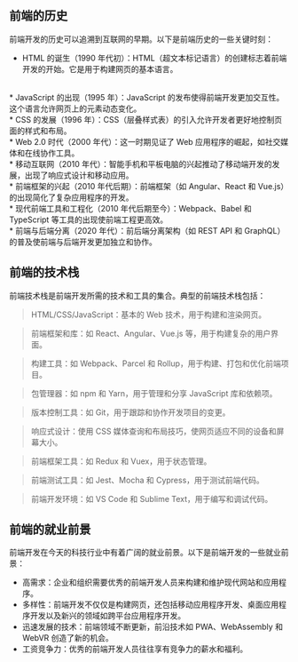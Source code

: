 <!--请注意，一个#的元素不会计入到侧边栏标题 例如：# hello -->

<!-- 请注意，下面的内容添加至标题一行，会忽略标题 -->
<!-- {docsify-ignore} -->
## 前端的历史
前端开发的历史可以追溯到互联网的早期。以下是前端历史的一些关键时刻：

* HTML 的诞生（1990 年代初）：HTML（超文本标记语言）的创建标志着前端开发的开始。它是用于构建网页的基本语言。
<br/>
 * JavaScript 的出现（1995 年）：JavaScript 的发布使得前端开发更加交互性。这个语言允许网页上的元素动态变化。
<br/>
 * CSS 的发展（1996 年）：CSS（层叠样式表）的引入允许开发者更好地控制页面的样式和布局。
<br/>
 * Web 2.0 时代（2000 年代）：这一时期见证了 Web 应用程序的崛起，如社交媒体和在线协作工具。
<br/>
 * 移动互联网（2010 年代）：智能手机和平板电脑的兴起推动了移动端开发的发展，出现了响应式设计和移动应用。
<br/>
 * 前端框架的兴起（2010 年代后期）：前端框架（如 Angular、React 和 Vue.js）的出现简化了复杂应用程序的开发。
<br/>
 * 现代前端工具和工程化（2010 年代后期至今）：Webpack、Babel 和 TypeScript 等工具的出现使前端工程更高效。
<br/>
 * 前端与后端分离（2020 年代）：前后端分离架构（如 REST API 和 GraphQL）的普及使前端与后端开发更加独立和协作。
<br/>

## 前端的技术栈

前端技术栈是前端开发所需的技术和工具的集合。典型的前端技术栈包括：

> HTML/CSS/JavaScript：基本的 Web 技术，用于构建和渲染网页。

> 前端框架和库：如 React、Angular、Vue.js 等，用于构建复杂的用户界面。

> 构建工具：如 Webpack、Parcel 和 Rollup，用于构建、打包和优化前端项目。

> 包管理器：如 npm 和 Yarn，用于管理和分享 JavaScript 库和依赖项。

> 版本控制工具：如 Git，用于跟踪和协作开发项目的变更。

> 响应式设计：使用 CSS 媒体查询和布局技巧，使网页适应不同的设备和屏幕大小。

> 前端框架工具：如 Redux 和 Vuex，用于状态管理。

> 前端测试工具：如 Jest、Mocha 和 Cypress，用于测试前端代码。

> 前端开发环境：如 VS Code 和 Sublime Text，用于编写和调试代码。


## 前端的就业前景

前端开发在今天的科技行业中有着广阔的就业前景。以下是前端开发的一些就业前景：
- 高需求：企业和组织需要优秀的前端开发人员来构建和维护现代网站和应用程序。
- 多样性：前端开发不仅仅是构建网页，还包括移动应用程序开发、桌面应用程序开发以及新兴的领域如跨平台应用程序开发。
- 迅速发展的技术：前端领域不断更新，前沿技术如 PWA、WebAssembly 和 WebVR 创造了新的机会。
- 工资竞争力：优秀的前端开发人员往往享有竞争力的薪水和福利。

